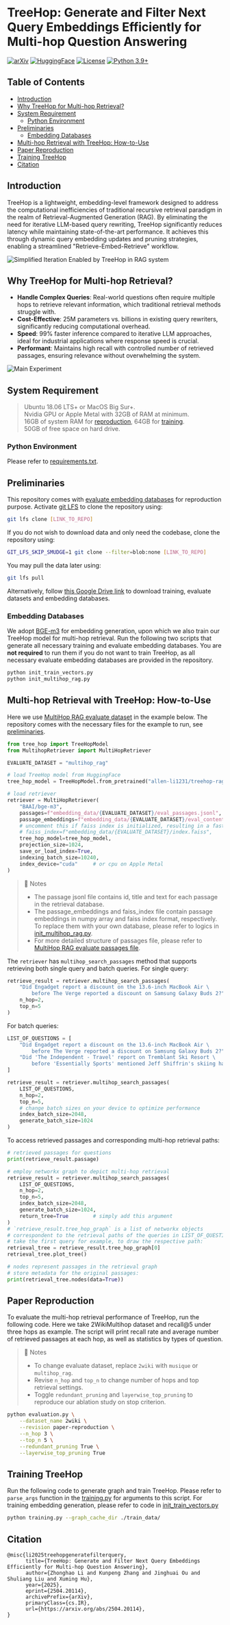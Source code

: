 # TreeHop: Generate and Filter Next Query Embeddings Efficiently for Multi-hop Question Answering


[![arXiv](https://img.shields.io/badge/arXiv-2504.20114-b31b1b.svg?style=flat)](https://arxiv.org/abs/2504.20114)
[![HuggingFace](https://img.shields.io/badge/HuggingFace-Model-blue.svg)](https://huggingface.co/allen-li1231/treehop-rag)
[![License](https://img.shields.io/badge/License-MIT-blue.svg)](https://img.shields.io/badge/license-MIT-blue)
[![Python 3.9+](https://img.shields.io/badge/Python-3.9+-green.svg)](https://www.python.org/downloads/)


## Table of Contents
- [Introduction](#introduction)
- [Why TreeHop for Multi-hop Retrieval?](#why-treehop-for-multi-hop-retrieval)
- [System Requirement](#system-requirement)
  - [Python Environment](#python-environment)
- [Preliminaries](#preliminaries)
  - [Embedding Databases](#embedding-databases)
- [Multi-hop Retrieval with TreeHop: How-to-Use](#multi-hop-retrieval-with-treehop-how-to-use)
- [Paper Reproduction](#paper-reproduction)
- [Training TreeHop](#training-treehop)
- [Citation](#citation)



## Introduction
TreeHop is a lightweight, embedding-level framework designed to address the computational inefficiencies of traditional recursive retrieval paradigm in the realm of Retrieval-Augmented Generation (RAG). By eliminating the need for iterative LLM-based query rewriting, TreeHop significantly reduces latency while maintaining state-of-the-art performance. It achieves this through dynamic query embedding updates and pruning strategies, enabling a streamlined "Retrieve-Embed-Retrieve" workflow. 

![Simplified Iteration Enabled by TreeHop in RAG system](pics/TreeHop_iteration.png)

## Why TreeHop for Multi-hop Retrieval?
- **Handle Complex Queries**: Real-world questions often require multiple hops to retrieve relevant information, which traditional retrieval methods struggle with.
- **Cost-Effective**: 25M parameters vs. billions in existing query rewriters, significantly reducing computational overhead.
- **Speed**: 99% faster inference compared to iterative LLM approaches, ideal for industrial applications where response speed is crucial.
- **Performant**: Maintains high recall with controlled number of retrieved passages, ensuring relevance without overwhelming the system.

![Main Experiment](pics/main_experiment.png)


## System Requirement
> Ubuntu 18.06 LTS+ or MacOS Big Sur+. \
> Nvidia GPU or Apple Metal with 32GB of RAM at minimum. \
> 16GB of system RAM for [reproduction](#paper-reproduction), 64GB for [training](#train-treehop). \
> 50GB of free space on hard drive.

### Python Environment
Please refer to [requirements.txt](/requirements.txt).


## Preliminaries
This repository comes with [evaluate embedding databases](./embedding_data/) for reproduction purpose. Activate [git LFS](https://docs.github.com/en/repositories/working-with-files/managing-large-files/installing-git-large-file-storage) to clone the repository using:
```sh
git lfs clone [LINK_TO_REPO]
```

If you do not wish to download data and only need the codebase, clone the repository using:
```sh
GIT_LFS_SKIP_SMUDGE=1 git clone --filter=blob:none [LINK_TO_REPO]
```

You may pull the data later using:
```sh
git lfs pull
```

Alternatively, follow [this Google Drive link](https://drive.google.com/drive/folders/1xW6uTl1WfqpcAdSVymf3EVjyAnjE9Lbh) to download training, evaluate datasets and embedding databases.

### Embedding Databases
We adopt [BGE-m3](https://arxiv.org/abs/2402.03216) for embedding generation, upon which we also train our TreeHop model for multi-hop retrieval.
Run the following two scripts that generate all necessary training and evaluate embedding databases.
You are **not required** to run them if you do not want to train TreeHop, as all necessary evaluate embedding databases are provided in the repository.

```sh
python init_train_vectors.py
python init_multihop_rag.py
```


## Multi-hop Retrieval with TreeHop: How-to-Use
Here we use [MultiHop RAG evaluate dataset](https://arxiv.org/abs/2401.15391) in the example below.
The repository comes with the necessary files for the example to run, see [preliminaries](#preliminaries).

```python
from tree_hop import TreeHopModel
from MultihopRetriever import MultiHopRetriever

EVALUATE_DATASET = "multihop_rag"

# load TreeHop model from HuggingFace
tree_hop_model = TreeHopModel.from_pretrained("allen-li1231/treehop-rag")

# load retriever
retriever = MultiHopRetriever(
    "BAAI/bge-m3",
    passages=f"embedding_data/{EVALUATE_DATASET}/eval_passages.jsonl",
    passage_embeddings=f"embedding_data/{EVALUATE_DATASET}/eval_content_dense.npy",
    # uncomment this if faiss index is initialized, resulting in a faster loading
    # faiss_index=f"embedding_data/{EVALUATE_DATASET}/index.faiss",
    tree_hop_model=tree_hop_model,
    projection_size=1024,
    save_or_load_index=True,
    indexing_batch_size=10240,
    index_device="cuda"     # or cpu on Apple Metal
)
```
> :bell: Notes
> * The passage jsonl file contains id, title and text for each passage in the retrieval database.
> * The passage_embeddings and faiss_index file contain passage embeddings in numpy array and faiss index format, respectively. To replace them with your own database, please refer to logics in [init_multihop_rag.py](init_multihop_rag.py).
> * For more detailed structure of passages file, please refer to [MultiHop RAG evaluate passages file](embedding_data/multihop_rag/eval_passages.jsonl).

The `retriever` has `multihop_search_passages` method that supports retrieving both single query and batch queries.
For single query:
```python
retrieve_result = retriever.multihop_search_passages(
    "Did Engadget report a discount on the 13.6-inch MacBook Air \
        before The Verge reported a discount on Samsung Galaxy Buds 2?",
    n_hop=2,
    top_n=5
)
```

For batch queries:
```python
LIST_OF_QUESTIONS = [
    "Did Engadget report a discount on the 13.6-inch MacBook Air \
        before The Verge reported a discount on Samsung Galaxy Buds 2?",
    "Did 'The Independent - Travel' report on Tremblant Ski Resort \
        before 'Essentially Sports' mentioned Jeff Shiffrin's skiing habits?"
]

retrieve_result = retriever.multihop_search_passages(
    LIST_OF_QUESTIONS,
    n_hop=2,
    top_n=5,
    # change batch sizes on your device to optimize performance
    index_batch_size=2048,
    generate_batch_size=1024
)
```

To access retrieved passages and corresponding multi-hop retrieval paths:
```python
# retrieved passages for questions
print(retrieve_result.passage)

# employ networkx graph to depict multi-hop retrieval
retrieve_result = retriever.multihop_search_passages(
    LIST_OF_QUESTIONS,
    n_hop=2,
    top_n=5,
    index_batch_size=2048,
    generate_batch_size=1024,
    return_tree=True        # simply add this argument
)
# `retrieve_result.tree_hop_graph` is a list of networkx objects
# correspondent to the retrieval paths of the queries in LIST_OF_QUESTIONS.
# take the first query for example, to draw the respective path:
retrieval_tree = retrieve_result.tree_hop_graph[0]
retrieval_tree.plot_tree()

# nodes represent passages in the retrieval graph
# store metadata for the original passages:
print(retrieval_tree.nodes(data=True))
```


## Paper Reproduction
To evaluate the multi-hop retrieval performance of TreeHop, run the following code. Here we take 2WikiMultihop dataset and recall@5 under three hops as example.
The script will print recall rate and average number of retrieved passages at each hop, as well as statistics by types of question.

> :bell: Notes
> * To change evaluate dataset, replace `2wiki` with `musique` or `multihop_rag`.
> * Revise `n_hop` and `top_n` to change number of hops and top retrieval settings. 
> * Toggle `redundant_pruning` and `layerwise_top_pruning` to reproduce our ablation study on stop criterion.

```sh
python evaluation.py \
    --dataset_name 2wiki \
    --revision paper-reproduction \
    --n_hop 3 \
    --top_n 5 \
    --redundant_pruning True \
    --layerwise_top_pruning True
```


## Training TreeHop
Run the following code to generate graph and train TreeHop. Please refer to `parse_args` function in the [training.py](./training.py) for arguments to this script.
For training embedding generation, please refer to code in [init_train_vectors.py](./init_train_vectors.py)
```sh
python training.py --graph_cache_dir ./train_data/
```


## Citation
```cite
@misc{li2025treehopgeneratefilterquery,
      title={TreeHop: Generate and Filter Next Query Embeddings Efficiently for Multi-hop Question Answering}, 
      author={Zhonghao Li and Kunpeng Zhang and Jinghuai Ou and Shuliang Liu and Xuming Hu},
      year={2025},
      eprint={2504.20114},
      archivePrefix={arXiv},
      primaryClass={cs.IR},
      url={https://arxiv.org/abs/2504.20114}, 
}
```

